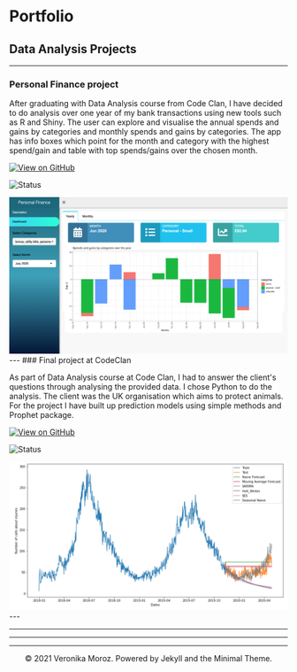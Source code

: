 # Portfolio
## Data Analysis Projects 
---
### Personal Finance project

After graduating with Data Analysis course from Code Clan, I have decided to do analysis over one year of my bank transactions using new tools such as R and Shiny.
The user can explore and visualise the annual spends and gains by categories and monthly spends and gains by categories. The app has info boxes which point for the month and category with the highest spend/gain and table with top spends/gains over the chosen month.

[![View on GitHub](https://img.shields.io/badge/GitHub-View_on_GitHub-blue?logo=GitHub)](https://github.com/vpetrova13/annual_finances_VM)

![Status](https://img.shields.io/badge/Status-Complete-success?)
<center><img src="images/yearly_app.png"/></center>
---
### Final project at CodeClan

As part of Data Analysis course at Code Clan, I had to answer the client's questions through analysing the provided data. I chose Python to do the analysis. The client was the UK organisation which aims to protect animals. For the project I have built up prediction models using simple methods and Prophet package. 

[![View on GitHub](https://img.shields.io/badge/GitHub-View_on_GitHub-blue?logo=GitHub)](https://github.com/vpetrova13/final_project_VM)

![Status](https://img.shields.io/badge/Status-Complete-success?)
<center><img src="images/simple_models.png"/></center>
---

---



---




---
<center>© 2021 Veronika Moroz. Powered by Jekyll and the Minimal Theme.</center>
